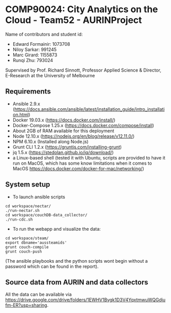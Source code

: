# COMP90024: City Analytics on the Cloud - Team52 - AURINProject

Name of contributors and student id:
* Edward Formainir: 1073708
* Niloy Sarkar: 991245
* Marc Girard: 1155873
* Runqi Zhu: 793024

Supervised by Prof. Richard Sinnott, Professor Applied Science & Director, E-Research at the University of Melbourne

## Requirements

* Ansible 2.9.x (https://docs.ansible.com/ansible/latest/installation_guide/intro_installation.html)
* Docker 19.03.x (https://docs.docker.com/install/)
* Docker-Compose 1.25.x (https://docs.docker.com/compose/install)
* About 2GB of RAM available for this deployment
* Node 12.10.x (https://nodejs.org/en/blog/release/v12.11.0/)
* NPM 6.10.x (Installed along Node.js)
* Grunt CLI 1.2.x (https://gruntjs.com/installing-grunt)
* jq 1.5.x (https://stedolan.github.io/jq/download/)
* a Linux-based shell (tested it with Ubuntu, scripts are provided to have it run on MacOS, which has some know limitations when it comes to MacOS https://docs.docker.com/docker-for-mac/networking/)

## System setup

* To launch ansible scripts

```shell script
cd workspace/nectar/
./run-nectar.sh
cd workspace/couchDB-data_collector/
./run-cdc.sh
```

* To run the webapp and visualize the data:

```shell script
cd workspace/steam/
export dbname='aussteamids'
grunt couch-compile
grunt couch-push
```

(The ansible playbooks and the python scripts wont begin without a password which can be found in the report).

## Source data from AURIN and data collectors
All the data can be available via https://drive.google.com/drive/folders/1EWHV1Bvgk1D3V4YqxtmwuWQGdjufm-ER?usp=sharing.
